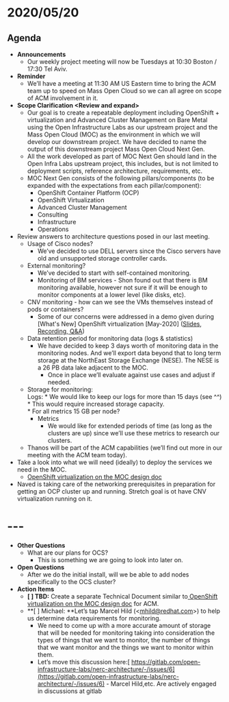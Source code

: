 # 2020/05/20


## Agenda



*   **Announcements**
    *   Our weekly project meeting will now be Tuesdays at 10:30 Boston / 17:30 Tel Aviv.
*   **Reminder**
    *   We’ll have a meeting at 11:30 AM US Eastern time to bring the ACM team up to speed on Mass Open Cloud so we can all agree on scope of ACM involvement in it.
*   **Scope Clarification &lt;Review and expand>**
    *   Our goal is to create a repeatable deployment including OpenShift + virtualization and Advanced Cluster Management on Bare Metal using the Open Infrastructure Labs as our upstream project and the Mass Open Cloud (MOC) as the environment in which we will develop our downstream project. We have decided to name the output of this downstream project Mass Open Cloud Next Gen.
    *   All the work developed as part of MOC Next Gen should land in the Open Infra Labs upstream project, this includes, but is not limited to deployment scripts, reference architecture, requirements, etc.
    *   MOC Next Gen consists of the following pillars/components (to be expanded with the expectations from each pillar/component):
        *   OpenShift Container Platform (OCP)
        *   OpenShift Virtualization
        *   Advanced Cluster Management
        *   Consulting
        *   Infrastructure 
        *   Operations
*   Review answers to architecture questions posed in our last meeting.
    *   Usage of Cisco nodes?
        *   We’ve decided to use DELL servers since the Cisco servers have old and unsupported storage controller cards.
    *   External monitoring?
        *   We’ve decided to start with self-contained monitoring.
        *   Monitoring of BM services - Shon found out that there is BM monitoring available, however not sure if it will be enough to monitor components at a lower level (like disks, etc).
    *   CNV monitoring - how can we see the VMs themselves instead of pods or containers?
        *   Some of our concerns were addressed in a demo given during [What's New] OpenShift virtualization [May-2020] ([Slides](https://docs.google.com/presentation/d/11ui1XXt9KqRAGfVTOW6_Ol7qIgQc3847OHPJy_rRYK4/edit?usp=sharing),[ Recording](https://videos.learning.redhat.com/media/%5BWhat%27s+New%5D+OpenShift+virtualization+%5BMay-2020%5D/1_s7xwaozf),[ Q&A](https://docs.google.com/document/d/1iuFCqG6zDniTK7tFKmrNd9h5fFg_fGoOvtBpaSyTl84/edit?usp=sharing))
    *   Data retention period for monitoring data (logs & statistics)
        *   We have decided to keep 3 days worth of monitoring data in the monitoring nodes. And we’ll export data beyond that to long term storage at the NorthEast Storage Exchange (NESE). The NESE is a 26 PB data lake adjacent to the MOC.
            *   Once in place we’ll evaluate against use cases and adjust if needed.
    *   Storage for monitoring: \
	Logs:
            *   We would like to keep our logs for more than 15 days (see ^^)
                *   This would require increased storage capacity. 	
                    *   For all metrics 15 GB per node?
        *   Metrics
            *   We would like for extended periods of time (as long as the clusters are up) since we’ll use these metrics to research our clusters.
    *   Thanos will be part of the ACM capabilities (we’ll find out more in our meeting with the ACM team today).
*   Take a look into what we will need (ideally) to deploy the services we need in the MOC.
    *   [OpenShift virtualization on the MOC design doc](https://docs.google.com/document/d/1EcVF2ptqK5NL44Vtugh9W2xdSRPgvdn7JptvxXnU7UI/edit#heading=h.wal5guc43yur)
*   Naved is taking care of the networking prerequisites in preparation for getting an OCP cluster up and running. Stretch goal is ot have CNV virtualization running on it.


# ---



*   **Other Questions**
    *   What are our plans for OCS?
        *   This is something we are going to look into later on.
*   **Open Questions**
    *   After we do the initial install, will we be able to add nodes specifically to the OCS cluster?
*   **Action Items**
    *   **[ ] TBD:** Create a separate Technical Document similar to[ OpenShift virtualization on the MOC design doc](https://docs.google.com/document/d/1EcVF2ptqK5NL44Vtugh9W2xdSRPgvdn7JptvxXnU7UI/edit#heading=h.wal5guc43yur) for ACM.
    *   **[ ] Michael: **Let’s tap Marcel Hild (&lt;<span style="text-decoration:underline;">mhild@redhat.com</span>>) to help us determine data requirements for monitoring.
        *   We need to come up with a more accurate amount of storage that will be needed for monitoring taking into consideration the types of things that we want to monitor, the number of things that we want monitor and the things we want to monitor within them.
        *   Let’s move this discussion here:[ https://gitlab.com/open-infrastructure-labs/nerc-architecture/-/issues/6](https://gitlab.com/open-infrastructure-labs/nerc-architecture/-/issues/6) - Marcel Hild,etc. Are actively engaged in discussions at gitlab